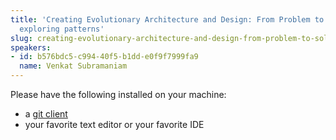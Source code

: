 ```yaml
---
title: 'Creating Evolutionary Architecture and Design: From Problem to Solution by
  exploring patterns'
slug: creating-evolutionary-architecture-and-design-from-problem-to-solution-by-exploring-patterns  
speakers:
- id: b576bdc5-c994-40f5-b1dd-e0f9f7999fa9
  name: Venkat Subramaniam  
---
```


Please have the following installed on your machine:
* a [git client](https://git-scm.com/downloads)
* your favorite text editor or your favorite IDE